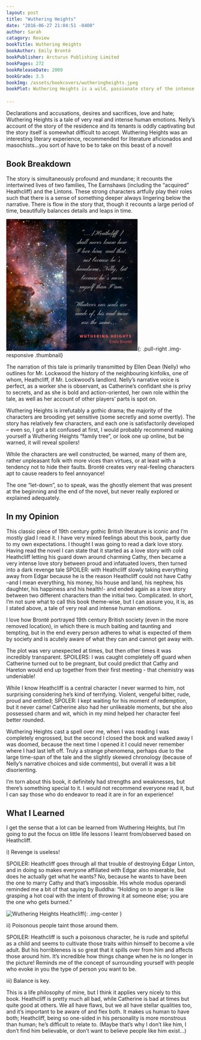 ```yaml
---
layout: post
title: "Wuthering Heights"
date: "2016-06-27 21:04:51 -0400"
author: Sarah
catagory: Review
bookTitle: Wuthering Heights
bookAuthor: Emily Brontë
bookPublisher: Arcturus Publishing Limited
bookPages: 272
bookReleaseDate: 2009
bookGrade: 3.5
bookImg: /assets/bookcovers/wutheringheights.jpeg
bookPlot: Wuthering Heights is a wild, passionate story of the intense and almost demonic love between Catherine Earnshaw and Heathcliff, a foundling adopted by Catherine's father. After Mr Earnshaw's death, Heathcliff is bullied and humiliated by Catherine's brother; he leaves Wuthering Heights, only to return years later as a wealthy and polished man and to exact a terrible revenge for his former miseries. <br><sup>Adapted from &#58; GoodReads</sup>

---
```


Declarations and accusations, desires and sacrifices, love and hate; Wuthering Heights is a tale of very real and intense human emotions. Nelly’s account of the story of the residence and its tenants is oddly captivating but the story itself is somewhat difficult to accept. Wuthering Heights was an interesting literary experience, recommended for literature aficionados and masochists…you sort of have to be to take on this beast of a novel!

<!--more-->

## Book Breakdown

The story is simultaneously profound and mundane; it recounts the intertwined lives of two families, The Earnshaws (including the “acquired” Heathcliff) and the Lintons. These strong characters artfully play their roles such that there is a sense of something deeper always lingering below the narrative. There is flow in the story that, though it recounts a large period of time, beautifully balances details and leaps in time.

![Wuthering Heights Quote](\assets\quotes\WutheringHeights_quote.png){: .pull-right .img-responsive .thumbnail}

The narration of this tale is primarily transmitted by Ellen Dean (Nelly) who outlines for Mr. Lockwood the history of the neighbouring kinfolks, one of whom, Heathcliff, if Mr. Lockwood’s landlord. Nelly’s narrative voice is perfect, as a worker she is observant, as Catherine’s confidant she is privy to secrets, and as she is bold and action-oriented, her own role within the tale, as well as her account of other players’ parts is spot on.

Wuthering Heights is irrefutably a gothic drama; the majority of the characters are brooding yet sensitive (some secretly and some overtly). The story has relatively few characters, and each one is satisfactorily developed – even so, I got a bit confused at first, I would probably recommend making yourself a Wuthering Heights “family tree”, or look one up online, but be warned, it will reveal spoilers!

While the characters are well constructed, be warned, many of them are, rather unpleasant folk with more vices than virtues, or at least with a tendency not to hide their faults. Brontë creates very real-feeling characters apt to cause readers to feel annoyance!  

The one “let-down”, so to speak, was the ghostly element that was present at the beginning and the end of the novel, but never really explored or explained adequately.

## In my Opinion

This classic piece of 19th century gothic British literature is iconic and I’m mostly glad I read it. I have very mixed feelings about this book, partly due to my own expectations. I thought I was going to read a dark love story. Having read the novel I can state that it started as a love story with cold Heathcliff letting his guard down around charming Cathy, then became a very intense love story between proud and infatuated lovers, then turned into a dark revenge tale SPOILER: <span class="spoiler">with Heathcliff slowly taking everything away from Edgar because he is the reason Heathcliff could not have Cathy –and I mean everything, his money, his house and land, his nephew, his daughter, his happiness and his health!-</span> and ended again as a love story between two different characters than the initial two. Complicated. In short, I’m not sure what to call this book theme-wise, but I can assure you, it is, as I stated above, a tale of very real and intense human emotions.

I love how Brontë portrayed 19th century British society (even in the more removed location), in which there is much baiting and taunting and tempting, but in the end every person adheres to what is expected of them by society and is acutely aware of what they can and cannot get away with.

The plot was very unexpected at times, but then other times it was incredibly transparent. SPOILERS: <span class="spoiler">I was caught completely off guard when Catherine turned out to be pregnant, but could predict that Cathy and Hareton would end up together from their first meeting - that chemistry was undeniable!</span>

While I know Heathcliff is a central character I never warmed to him, not surprising considering he’s kind of terrifying. Violent, vengeful bitter, rude, proud and entitled; SPOLER: <span class="spoiler">I kept waiting for his moment of redemption, but it never came!</span> Catherine also had her unlikeable moments, but she also possessed charm and wit, which in my mind helped her character feel better rounded.

Wuthering Heights cast a spell over me, when I was reading I was completely engrossed, but the second I closed the book and walked away I was doomed, because the next time I opened it I could never remember where I had last left off. Truly a strange phenomena, perhaps due to the large time-span of the tale and the slightly skewed chronology (because of Nelly’s narrative choices and side comments), but overall it was a bit disorienting.

I’m torn about this book, it definitely had strengths and weaknesses, but there’s something special to it. I would not recommend everyone read it, but I can say those who do endeavor to read it are in for an experience!


## What I Learned

I get the sense that a lot can be learned from Wuthering Heights, but I’m going to put the focus on little life lessons I learnt from/observed based on Heathcliff.

i) Revenge is useless!

SPOILER: <span class="spoiler">Heathcliff goes through all that trouble of destroying Edgar Linton, and in doing so makes everyone affiliated with Edgar also miserable, but does he actually get what he wants? No, because he wants to have been the one to marry Cathy and that’s impossible.</span>
His whole modus operandi reminded me a bit of that saying by Buddha: “Holding on to anger is like grasping a hot coal with the intent of throwing it at someone else; you are the one who gets burned.”

![Wuthering Heights Heathcliff](\assets\blogimages\heathcliff_revenge.png){: .img-center }

ii) Poisonous people taint those around them.

SPOILER: <span class="spoiler">Heathcliff is such a poisonous character, he is rude and spiteful as a child and seems to cultivate those traits within himself to become a vile adult. But his horribleness is so great that it spills over from him and affects those around him. It’s incredible how things change when he is no longer in the picture!</span>
Reminds me of the concept of surrounding yourself with people who evoke in you the type of person you want to be.

iii) Balance is key.

This is a life philosophy of mine, but I think it applies very nicely to this book. Heathcliff is pretty much all bad, while Catherine is bad at times but quite good at others. We all have flaws, but we all have stellar qualities too, and it’s important to be aware of and flex both. It makes us human to have both; Heathcliff, being so one-sided in his personality is more monstrous than human; he’s difficult to relate to. (Maybe that’s why I don’t like him, I don’t find him believable, or don’t want to believe people like him exist…)

